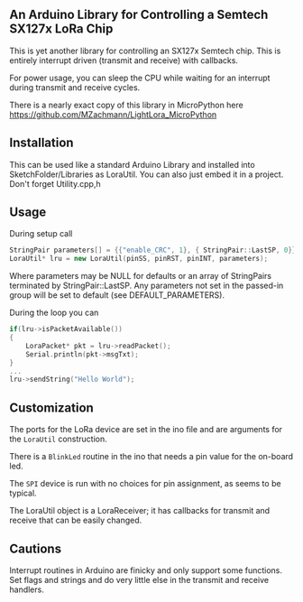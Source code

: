 An Arduino Library for Controlling a Semtech SX127x LoRa Chip
---
This is yet another library for controlling an SX127x Semtech chip. This is entirely interrupt driven (transmit and receive) with callbacks.

For power usage, you can sleep the CPU while waiting for an interrupt during transmit and receive cycles.

There is a nearly exact copy of this library in MicroPython here https://github.com/MZachmann/LightLora_MicroPython

Installation
--
This can be used like a standard Arduino Library and installed into SketchFolder/Libraries as LoraUtil. You can also just embed it in a project. Don't forget Utility.cpp,h

Usage
--
During setup call 
```c++
StringPair parameters[] = {{"enable_CRC", 1}, { StringPair::LastSP, 0}}; // example
LoraUtil* lru = new LoraUtil(pinSS, pinRST, pinINT, parameters);
```
Where parameters may be NULL for defaults or an array of StringPairs terminated by StringPair::LastSP. Any parameters not set in the passed-in group will be set to default (see DEFAULT_PARAMETERS).

During the loop you can
```c++
if(lru->isPacketAvailable())
{
	LoraPacket* pkt = lru->readPacket();
	Serial.println(pkt->msgTxt);
}
...
lru->sendString("Hello World");
```

Customization
---
The ports for the LoRa device are set in the ino file and are arguments for the `LoraUtil` construction.

There is a `BlinkLed` routine in the ino that needs a pin value for the on-board led.

The `SPI` device is run with no choices for pin assignment, as seems to be typical.

The LoraUtil object is a LoraReceiver;  it has callbacks for transmit and receive that can be easily changed.

Cautions
---
Interrupt routines in Arduino are finicky and only support some functions. Set flags and strings and do very little else in the transmit and receive handlers.
